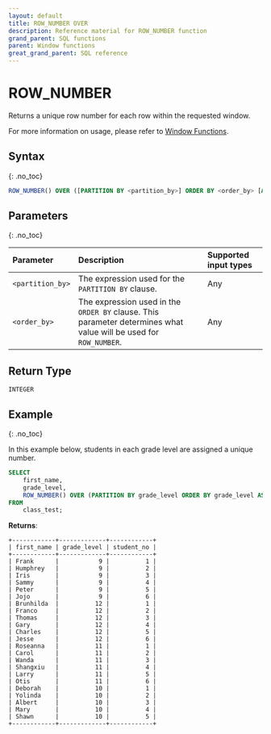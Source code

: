 ```yaml
---
layout: default
title: ROW_NUMBER OVER
description: Reference material for ROW_NUMBER function
grand_parent: SQL functions
parent: Window functions
great_grand_parent: SQL reference
---
```


# ROW\_NUMBER

Returns a unique row number for each row within the requested window.

For more information on usage, please refer to [Window Functions](./window-functions.md).

## Syntax
{: .no_toc}

```sql
ROW_NUMBER() OVER ([PARTITION BY <partition_by>] ORDER BY <order_by> [ASC|DESC] )
```

## Parameters 
{: .no_toc}

| Parameter | Description                                      |Supported input types | 
| :--------- | :------------------------------------------------ | :------------| 
| `<partition_by>`   | The expression used for the `PARTITION BY` clause.                                                                | Any |
| `<order_by>`   | The expression used in the `ORDER BY` clause. This parameter determines what value will be used for `ROW_NUMBER`. | Any |

## Return Type
`INTEGER`

## Example
{: .no_toc}

In this example below, students in each grade level are assigned a unique number.

```sql
SELECT
	first_name,
	grade_level,
	ROW_NUMBER() OVER (PARTITION BY grade_level ORDER BY grade_level ASC ) AS student_no
FROM
	class_test;
```

**Returns**:

```
+------------+-------------+------------+
| first_name | grade_level | student_no |
+------------+-------------+------------+
| Frank      |           9 |          1 |
| Humphrey   |           9 |          2 |
| Iris       |           9 |          3 |
| Sammy      |           9 |          4 |
| Peter      |           9 |          5 |
| Jojo       |           9 |          6 |
| Brunhilda  |          12 |          1 |
| Franco     |          12 |          2 |
| Thomas     |          12 |          3 |
| Gary       |          12 |          4 |
| Charles    |          12 |          5 |
| Jesse      |          12 |          6 |
| Roseanna   |          11 |          1 |
| Carol      |          11 |          2 |
| Wanda      |          11 |          3 |
| Shangxiu   |          11 |          4 |
| Larry      |          11 |          5 |
| Otis       |          11 |          6 |
| Deborah    |          10 |          1 |
| Yolinda    |          10 |          2 |
| Albert     |          10 |          3 |
| Mary       |          10 |          4 |
| Shawn      |          10 |          5 |
+------------+-------------+------------+
```
